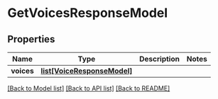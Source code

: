 # GetVoicesResponseModel

## Properties
Name | Type | Description | Notes
------------ | ------------- | ------------- | -------------
**voices** | [**list[VoiceResponseModel]**](VoiceResponseModel.md) |  | 

[[Back to Model list]](../README.md#documentation-for-models) [[Back to API list]](../README.md#documentation-for-api-endpoints) [[Back to README]](../README.md)

